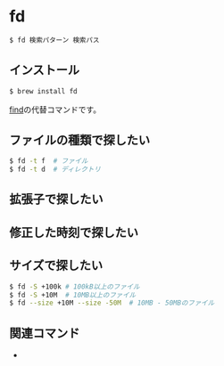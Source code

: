 # fd

```bash
$ fd 検索パターン 検索パス
```

## インストール

```bash
$ brew install fd
```

[find](./command-find.md)の代替コマンドです。

## ファイルの種類で探したい

```bash
$ fd -t f  # ファイル
$ fd -t d  # ディレクトリ
```

## 拡張子で探したい


## 修正した時刻で探したい

## サイズで探したい

```bash
$ fd -S +100k # 100kB以上のファイル
$ fd -S +10M  # 10MB以上のファイル
$ fd --size +10M --size -50M  # 10MB - 50MBのファイル
```

## 関連コマンド

- [](./command-find.md)
